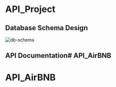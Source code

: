 # API_Project

## Database Schema Design

![db-schema]

[db-schema]: ./images/Database-Schema.png

## API Documentation# API_AirBNB
# API_AirBNB
